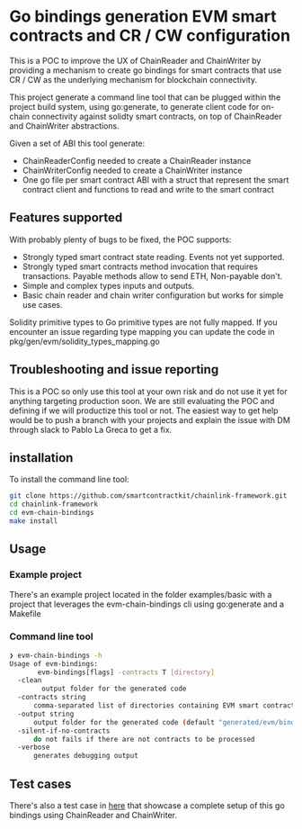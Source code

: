 # Go bindings generation EVM smart contracts and CR / CW configuration

This is a POC to improve the UX of ChainReader and ChainWriter by providing a mechanism to create go bindings for smart contracts that use CR / CW as the underlying mechanism for blockchain connectivity.

This project generate a command line tool that can be plugged within the project build system, using go:generate, to generate client code for on-chain connectivity against solidty smart contracts, on top of ChainReader and ChainWriter abstractions.

Given a set of ABI this tool generate:
- ChainReaderConfig needed to create a ChainReader instance
- ChainWriterConfig needed to create a ChainWriter instance
- One go file per smart contract ABI with a struct that represent the smart contract client and functions to read and write to the smart contract

## Features supported

With probably plenty of bugs to be fixed, the POC supports:

- Strongly typed smart contract state reading. Events not yet supported.
- Strongly typed smart contracts method invocation that requires transactions. Payable methods allow to send ETH, Non-payable don't.
- Simple and complex types inputs and outputs.
- Basic chain reader and chain writer configuration but works for simple use cases.

Solidity primitive types to Go primitive types are not fully mapped. If you encounter an issue regarding type mapping you can update the code in pkg/gen/evm/solidity_types_mapping.go

## Troubleshooting and issue reporting

This is a POC so only use this tool at your own risk and do not use it yet for anything targeting production soon. We are still evaluating the POC and defining if we will productize this tool or not.
The easiest way to get help would be to push a branch with your projects and explain the issue with DM through slack to Pablo La Greca to get a fix. 

## installation

To install the command line tool:

```sh
git clone https://github.com/smartcontractkit/chainlink-framework.git
cd chainlink-framework
cd evm-chain-bindings
make install
```

## Usage

### Example project

There's an example project located in the folder examples/basic with a project that leverages the evm-chain-bindings cli using go:generate and a Makefile

### Command line tool

```sh
❯ evm-chain-bindings -h  
Usage of evm-bindings:
       evm-bindings[flags] -contracts T [directory]
  -clean
        output folder for the generated code
  -contracts string
      comma-separated list of directories containing EVM smart contracts source and ABI files; must be set (default "contracts")
  -output string
      output folder for the generated code (default "generated/evm/bindings")
  -silent-if-no-contracts
      do not fails if there are not contracts to be processed
  -verbose
      generates debugging output
```


## Test cases

There's also a test case in [here](https://github.com/smartcontractkit/chainlink/blob/go-bindings-poc/core/services/relay/evm/go_bindings_test.go) that showcase a complete setup of this go bindings using ChainReader and ChainWriter.
